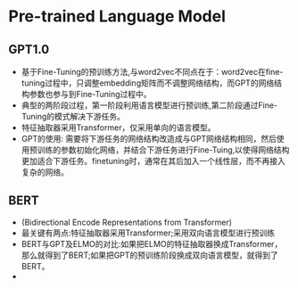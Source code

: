 # Pre-trained Language Model
## GPT1.0
* 基于Fine-Tuning的预训练方法,与word2vec不同点在于：word2vec在fine-tuning过程中，只调整embedding矩阵而不调整网络结构，而GPT的网络结构参数也参与到Fine-Tuning过程中。
* 典型的两阶段过程，第一阶段利用语言模型进行预训练,第二阶段通过Fine-Tuning的模式解决下游任务。
* 特征抽取器采用Transformer，仅采用单向的语言模型。
* GPT的使用: 需要将下游任务的网络结构改造成与GPT网络结构相同，然后使用预训练的参数初始化网络，并结合下游任务进行Fine-Tuing,以使得网络结构更加适合下游任务。finetuning时，通常在其后加入一个线性层，而不再接入复杂的网络。
## BERT
* (Bidirectional Encode Representations from Transformer)
* 最关键有两点:特征抽取器采用Transformer;采用双向语言模型进行预训练
* BERT与GPT及ELMO的对比:如果把ELMO的特征抽取器换成Transformer，那么就得到了BERT;如果把GPT的预训练阶段换成双向语言模型，就得到了BERT。
* 